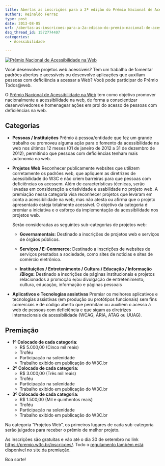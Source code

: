 ```yaml
---
title: Abertas as inscrições para a 2ª edição do Prêmio Nacional de Acessibilidade na Web
authors: Reinaldo Ferraz
type: post
date: 2013-08-05
url: /abertas-as-inscricoes-para-a-2a-edicao-do-premio-nacional-de-acessibilidade-na-web/
dsq_thread_id: 1572774407
categories:
  - Acessibilidade

---
```

[![Prêmio Nacional de Acessibilidade na Web][1]][2]

Você desenvolve projetos web acessíveis? Tem um trabalho de fomentar padrões abertos e acessíveis ou desenvolve aplicações que auxiliam pessoas com deficiência a acessar a Web? Você pode participar do Prêmio Todos@web.

O [Prêmio Nacional de Acessibilidade na Web][2] tem como objetivo promover nacionalmente a acessibilidade na web, de forma a conscientizar desenvolvedores e homenagear ações em prol do acesso de pessoas com deficiências na web. 

## Categorias

  * **Pessoas / Instituições** 
    Prêmio à pessoa/entidade que fez um grande trabalho ou promoveu alguma ação para o fomento da acessibilidade na web nos últimos 12 meses (01 de janeiro de 2012 a 31 de dezembro de 2012), permitindo que pessoas com deficiências tenham mais autonomia na web.

  * **Projetos Web** 
    Reconhecer publicamente websites que utilizem corretamente os padrões web, que apliquem as diretrizes de acessibilidade do W3C e não criem barreiras para que pessoas com deficiências os acessem. Além de características técnicas, serão levadas em consideração a criatividade e usabilidade no projeto web. A premiação nessa categoria visa reconhecer projetos que levaram em conta a acessibilidade na web, mas não atesta ou afirma que o projeto apresentado esteja totalmente acessível. O objetivo da categoria é premiar a iniciativa e o esforço da implementação da acessibilidade nos projetos web.
  
    Serão consideradas as seguintes sub-categorias de projetos web:
    
      * **Governamentais:** 
        Destinado a inscrições de projetos web e serviços de órgãos públicos.
    
      * **Serviços / E-Commerce:** 
        Destinado a inscrições de websites de serviços prestados a sociedade, como sites de notícias e sites de comércio eletrônico.
    
      * **Instituições / Entretenimento / Cultura / Educação / Informação /Blogs:** 
        Destinado a inscrições de páginas institucionais e projetos relacionados a promoção e/ou divulgação de entretenimento, cultura, educação, informação e páginas pessoais

  * **Aplicativos e Tecnologias assistivas** 
    Premiar os melhores aplicativos e tecnologias assistivas (em produção ou protótipos funcionais) sem fins comerciais e de código aberto que permitam ou auxiliem o acesso à web de pessoas com deficiência e que sigam as diretrizes internacionais de acessibilidade (WCAG, ARIA, ATAG ou UUAG).

## Premiação

  * **1º Colocado de cada categoria:** 
      * R$ 5.000,00 (Cinco mil reais) 
      * Troféu
      * Participação na solenidade
      * Trabalho exibido em publicação do W3C.br
  * **2º Colocado de cada categoria:** 
      * R$ 3.000,00 (Três mil reais) 
      * Troféu
      * Participação na solenidade
      * Trabalho exibido em publicação do W3C.br
  * **3º Colocado de cada categoria:** 
      * R$ 1.500,00 (Mil e quinhentos reais) 
      * Troféu
      * Participação na solenidade 
      * Trabalho exibido em publicação do W3C.br

Na categoria &#8220;Projetos Web&#8221;, os primeiros lugares de cada sub-categoria serão julgados para receber o prêmio de melhor projeto.

As inscrições são gratuitas e vão até o dia 30 de setembro no link <https://premio.w3c.br/inscricoes/>. Todo o [regulamento também está disponível no site da premiação][3].

Boa sorte!

 [1]: https://premio.w3c.br/images/logo.png
 [2]: https://premio.w3c.br/
 [3]: https://premio.w3c.br/regulamento/